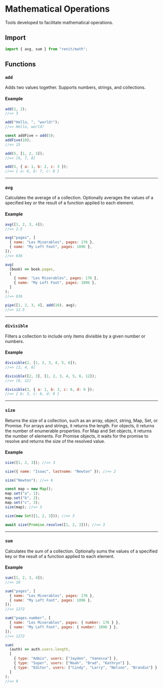 # Mathematical Operations

Tools developed to facilitate mathematical operations.

## Import

```js
import { avg, sum } from "renit/math";
```

## Functions

### `add`

Adds two values together. Supports numbers, strings, and collections.

#### Example

```js
add(1, 2);
//=> 3
```

```js
add("Hello, ", "world!");
//=> Hello, world!
```

```js
const addFive = add(5);
addFive(10);
//=> 15
```

```js
add(5, [1, 2, 3]);
//=> [6, 7, 8]
```

```js
add(5, { a: 1, b: 2, c: 3 });
//=> { a: 6, b: 7, c: 8 }
```

---

### `avg`

Calculates the average of a collection. Optionally averages the values of a specified key or the result of a function applied to each element.

#### Example

```js
avg([1, 2, 3, 4]);
//=> 2.5
```

```js
avg("pages", [
  { name: "Les Miserables", pages: 176 },
  { name: "My Left Foot", pages: 1096 },
]);
//=> 636
```

```js
avg(
  (book) => book.pages,
  [
    { name: "Les Miserables", pages: 176 },
    { name: "My Left Foot", pages: 1096 },
  ]
);
//=> 636
```

```js
pipe([1, 2, 3, 4], add(10), avg);
//=> 12.5
```

---

### `divisible`

Filters a collection to include only items divisible by a given number or numbers.

#### Example

```js
divisible(2, [1, 2, 3, 4, 5, 6]);
//=> [2, 4, 6]
```

```js
divisible([2, 3], [1, 2, 3, 4, 5, 6, 12]);
//=> [6, 12]
```

```js
divisible(3, { a: 1, b: 3, c: 6, d: 9 });
//=> { b: 3, c: 6, d: 9 }
```

---

### `size`

Returns the size of a collection, such as an array, object, string, Map, Set, or Promise. For arrays and strings, it returns the length. For objects, it returns the number of enumerable properties. For Map and Set objects, it returns the number of elements. For Promise objects, it waits for the promise to resolve and returns the size of the resolved value.

#### Example

```js
size([1, 2, 3]); //=> 3
```

```js
size({ name: "Isaac", lastname: "Newton" }); //=> 2
```

```js
size("Newton"); //=> 6
```

```js
const map = new Map();
map.set("a", 1);
map.set("b", 2);
map.set("c", 3);
size(map); //=> 3
```

```js
size(new Set([1, 2, 3])); //=> 3
```

```js
await size(Promise.resolve([1, 2, 3])); //=> 3
```

---

### `sum`

Calculates the sum of a collection. Optionally sums the values of a specified key or the result of a function applied to each element.

#### Example

```js
sum([1, 2, 3, 4]);
//=> 10
```

```js
sum("pages", [
  { name: "Les Miserables", pages: 176 },
  { name: "My Left Foot", pages: 1096 },
]);
//=> 1272
```

```js
sum("pages.number", [
  { name: "Les Miserables", pages: { number: 176 } },
  { name: "My Left Foot", pages: { number: 1096 } },
]);
//=> 1272
```

```js
sum(
  (auth) => auth.users.length,
  [
    { type: "Admin", users: ["Jayden", "Vanessa"] },
    { type: "Super", users: ["Noah", "Brad", "Kathryn"] },
    { type: "Editor", users: ["Cindy", "Larry", "Nelson", "Brandie"] },
  ]
);
//=> 9
```
